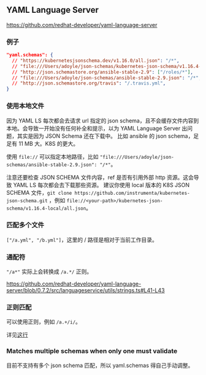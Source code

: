 ## YAML Language Server

https://github.com/redhat-developer/yaml-language-server

### 例子

```json
"yaml.schemas": {
  // "https://kubernetesjsonschema.dev/v1.16.0/all.json": "/*",
  // "file:///Users/adoyle/json-schemas/kubernetes-json-schema/v1.16.4-local/all.json": "/*",
  // "http://json.schemastore.org/ansible-stable-2.9": ["/roles/*"],
  // "file:///Users/adoyle/json-schemas/ansible-stable-2.9.json": "/*",
  // "http://json.schemastore.org/travis": "/.travis.yml",
}
```

### 使用本地文件

因为 YAML LS 每次都会去请求 url 指定的 json schema，且不会缓存文件内容到本地。会导致一开始没有任何补全和提示，以为 YAML Language Server 出问题，其实是因为 JSON Schema 还在下载中。
比如 ansible 的 json schema，足足有 11 MB 大。K8S 的更大。

使用 `file://` 可以指定本地路径，比如 `"file:///Users/adoyle/json-schemas/ansible-stable-2.9.json": "/*"`。

注意还要检查 JSON SCHEMA 文件内容，ref 是否有引用外部 http 资源。这会导致 YAML LS 每次都会去下载那些资源。
建议你使用 local 版本的 K8S JSON SCHEMA 文件，`git clone https://github.com/instrumenta/kubernetes-json-schema.git` ，例如 `file://<your-path>/kubernetes-json-schema/v1.16.4-local/all.json`。

### 匹配多个文件

`["/a.yml", "/b.yml"]`，这里的 / 路径是相对于当前工作目录。

### 通配符

`"/a*"` 实际上会转换成 `/a.*/` 正则。

https://github.com/redhat-developer/yaml-language-server/blob/0.7.2/src/languageservice/utils/strings.ts#L41-L43

### 正则匹配

可以使用正则，例如 `/a.+/i/`。

详见[这行](https://github.com/redhat-developer/yaml-language-server/blob/0.7.2/src/languageservice/utils/strings.ts#L36)

### Matches multiple schemas when only one must validate

目前不支持有多个 json schema 匹配，所以 yaml.schemas 得自己手动调整。
